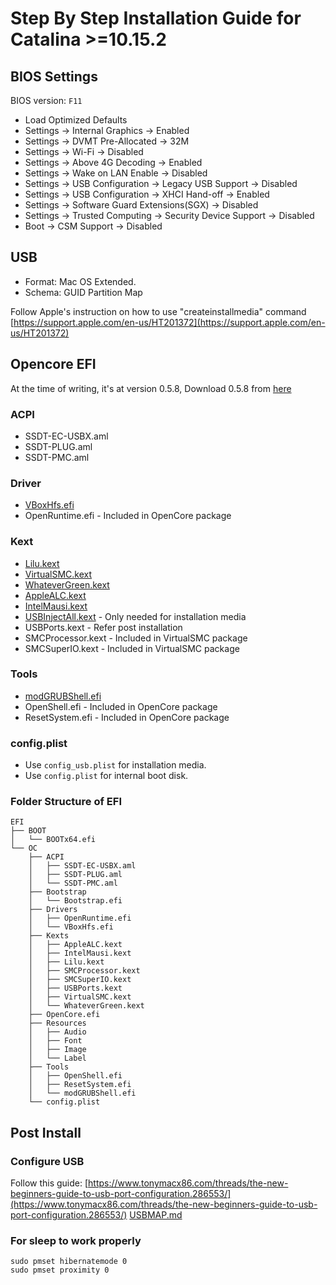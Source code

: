# Step By Step Installation Guide for Catalina >=10.15.2

## BIOS Settings

BIOS version: `F11`

- Load Optimized Defaults
- Settings -> Internal Graphics -> Enabled
- Settings -> DVMT Pre-Allocated -> 32M
- Settings -> Wi-Fi -> Disabled
- Settings -> Above 4G Decoding -> Enabled
- Settings -> Wake on LAN Enable -> Disabled
- Settings -> USB Configuration -> Legacy USB Support -> Disabled
- Settings -> USB Configuration -> XHCI Hand-off -> Enabled
- Settings -> Software Guard Extensions(SGX) -> Disabled
- Settings -> Trusted Computing -> Security Device Support -> Disabled
- Boot -> CSM Support -> Disabled


## USB

- Format: Mac OS Extended.
- Schema: GUID Partition Map       

Follow Apple's instruction on how to use "createinstallmedia" command [https://support.apple.com/en-us/HT201372](https://support.apple.com/en-us/HT201372)

## Opencore EFI

At the time of writing, it's at version 0.5.8, Download 0.5.8 from [here](https://github.com/acidanthera/OpenCorePkg/releases/download/0.5.8/OpenCore-0.5.8-RELEASE.zip)

### ACPI 
- SSDT-EC-USBX.aml
- SSDT-PLUG.aml
- SSDT-PMC.aml

### Driver
- [VBoxHfs.efi](https://github.com/acidanthera/AppleSupportPkg/releases/download/2.1.7/AppleSupport-2.1.7-RELEASE.zip)
- OpenRuntime.efi - Included in OpenCore package

### Kext
- [Lilu.kext](https://github.com/acidanthera/Lilu/releases/download/1.4.4/Lilu-1.4.4-RELEASE.zip)
- [VirtualSMC.kext](https://github.com/acidanthera/VirtualSMC/releases/download/1.1.3/VirtualSMC-1.1.3-RELEASE.zip)
- [WhateverGreen.kext](https://github.com/acidanthera/WhateverGreen/releases/download/1.3.9/WhateverGreen-1.3.9-RELEASE.zip)
- [AppleALC.kext](https://github.com/acidanthera/AppleALC/releases/download/1.4.9/AppleALC-1.4.9-RELEASE.zip)
- [IntelMausi.kext](https://github.com/acidanthera/IntelMausi/releases/download/1.0.2/IntelMausi-1.0.2-RELEASE.zip)
- [USBInjectAll.kext](https://bitbucket.org/RehabMan/os-x-usb-inject-all/downloads/RehabMan-USBInjectAll-2018-1108.zip) - Only needed for installation media
- USBPorts.kext - Refer post installation
- SMCProcessor.kext - Included in VirtualSMC package
- SMCSuperIO.kext - Included in VirtualSMC package

### Tools
- [modGRUBShell.efi](https://github.com/datasone/grub-mod-setup_var/releases/download/1.1/modGRUBShell.efi)
- OpenShell.efi - Included in OpenCore package
- ResetSystem.efi - Included in OpenCore package

### config.plist

- Use `config_usb.plist` for installation media.
- Use `config.plist` for internal boot disk.

### Folder Structure of EFI

```
EFI
├── BOOT
│   └── BOOTx64.efi
└── OC
    ├── ACPI
    │   ├── SSDT-EC-USBX.aml
    │   ├── SSDT-PLUG.aml
    │   └── SSDT-PMC.aml
    ├── Bootstrap
    │   └── Bootstrap.efi
    ├── Drivers
    │   ├── OpenRuntime.efi
    │   └── VBoxHfs.efi
    ├── Kexts
    │   ├── AppleALC.kext
    │   ├── IntelMausi.kext
    │   ├── Lilu.kext
    │   ├── SMCProcessor.kext
    │   ├── SMCSuperIO.kext
    │   ├── USBPorts.kext
    │   ├── VirtualSMC.kext
    │   └── WhateverGreen.kext
    ├── OpenCore.efi
    ├── Resources
    │   ├── Audio
    │   ├── Font
    │   ├── Image
    │   └── Label
    ├── Tools
    │   ├── OpenShell.efi
    │   ├── ResetSystem.efi
    │   └── modGRUBShell.efi
    └── config.plist
```


## Post Install

### Configure USB
Follow this guide: [https://www.tonymacx86.com/threads/the-new-beginners-guide-to-usb-port-configuration.286553/](https://www.tonymacx86.com/threads/the-new-beginners-guide-to-usb-port-configuration.286553/)
[USBMAP.md](USBMAP.md) 


### For sleep to work properly

```
sudo pmset hibernatemode 0
sudo pmset proximity 0
```
